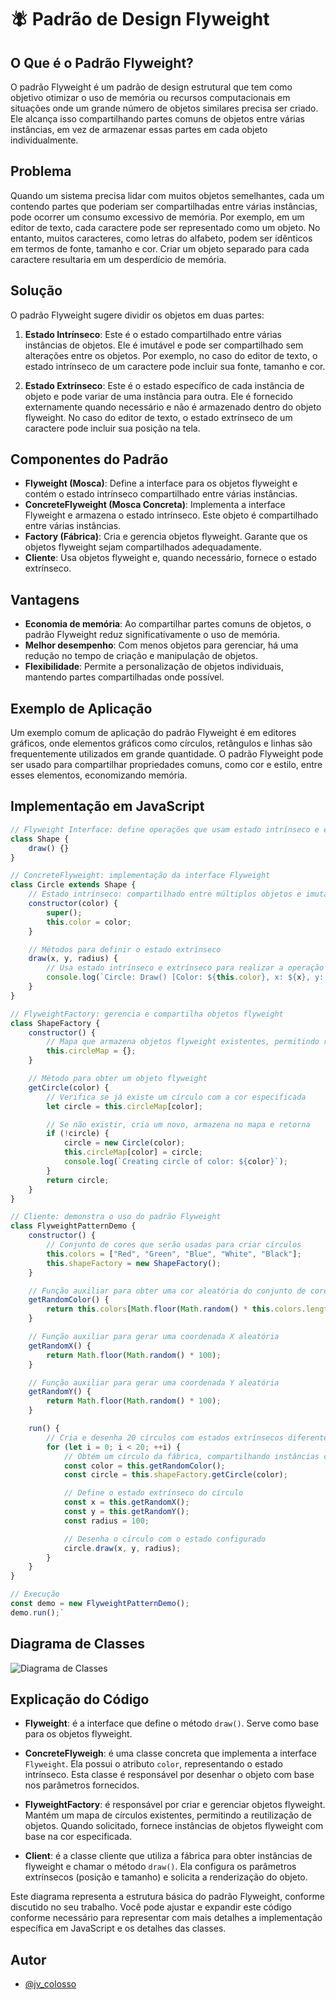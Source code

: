 # 🪰 Padrão de Design Flyweight

## O Que é o Padrão Flyweight?

O padrão Flyweight é um padrão de design estrutural que tem como objetivo otimizar o uso de memória ou recursos computacionais em situações onde um grande número de objetos similares precisa ser criado. Ele alcança isso compartilhando partes comuns de objetos entre várias instâncias, em vez de armazenar essas partes em cada objeto individualmente.

## Problema

Quando um sistema precisa lidar com muitos objetos semelhantes, cada um contendo partes que poderiam ser compartilhadas entre várias instâncias, pode ocorrer um consumo excessivo de memória. Por exemplo, em um editor de texto, cada caractere pode ser representado como um objeto. No entanto, muitos caracteres, como letras do alfabeto, podem ser idênticos em termos de fonte, tamanho e cor. Criar um objeto separado para cada caractere resultaria em um desperdício de memória.

## Solução

O padrão Flyweight sugere dividir os objetos em duas partes:

1. **Estado Intrínseco**: Este é o estado compartilhado entre várias instâncias de objetos. Ele é imutável e pode ser compartilhado sem alterações entre os objetos. Por exemplo, no caso do editor de texto, o estado intrínseco de um caractere pode incluir sua fonte, tamanho e cor.

2. **Estado Extrínseco**: Este é o estado específico de cada instância de objeto e pode variar de uma instância para outra. Ele é fornecido externamente quando necessário e não é armazenado dentro do objeto flyweight. No caso do editor de texto, o estado extrínseco de um caractere pode incluir sua posição na tela.

## Componentes do Padrão

- **Flyweight (Mosca)**: Define a interface para os objetos flyweight e contém o estado intrínseco compartilhado entre várias instâncias.
- **ConcreteFlyweight (Mosca Concreta)**: Implementa a interface Flyweight e armazena o estado intrínseco. Este objeto é compartilhado entre várias instâncias.
- **Factory (Fábrica)**: Cria e gerencia objetos flyweight. Garante que os objetos flyweight sejam compartilhados adequadamente.
- **Cliente**: Usa objetos flyweight e, quando necessário, fornece o estado extrínseco.

## Vantagens

- **Economia de memória**: Ao compartilhar partes comuns de objetos, o padrão Flyweight reduz significativamente o uso de memória.
- **Melhor desempenho**: Com menos objetos para gerenciar, há uma redução no tempo de criação e manipulação de objetos.
- **Flexibilidade**: Permite a personalização de objetos individuais, mantendo partes compartilhadas onde possível.

## Exemplo de Aplicação

Um exemplo comum de aplicação do padrão Flyweight é em editores gráficos, onde elementos gráficos como círculos, retângulos e linhas são frequentemente utilizados em grande quantidade. O padrão Flyweight pode ser usado para compartilhar propriedades comuns, como cor e estilo, entre esses elementos, economizando memória.

## Implementação em JavaScript

```javascript
// Flyweight Interface: define operações que usam estado intrínseco e extrínseco
class Shape {
    draw() {}
}

// ConcreteFlyweight: implementação da interface Flyweight
class Circle extends Shape {
    // Estado intrínseco: compartilhado entre múltiplos objetos e imutável
    constructor(color) {
        super();
        this.color = color;
    }

    // Métodos para definir o estado extrínseco
    draw(x, y, radius) {
        // Usa estado intrínseco e extrínseco para realizar a operação
        console.log(`Circle: Draw() [Color: ${this.color}, x: ${x}, y: ${y}, radius: ${radius}]`);
    }
}

// FlyweightFactory: gerencia e compartilha objetos flyweight
class ShapeFactory {
    constructor() {
        // Mapa que armazena objetos flyweight existentes, permitindo reutilização
        this.circleMap = {};
    }

    // Método para obter um objeto flyweight
    getCircle(color) {
        // Verifica se já existe um círculo com a cor especificada
        let circle = this.circleMap[color];

        // Se não existir, cria um novo, armazena no mapa e retorna
        if (!circle) {
            circle = new Circle(color);
            this.circleMap[color] = circle;
            console.log(`Creating circle of color: ${color}`);
        }
        return circle;
    }
}

// Cliente: demonstra o uso do padrão Flyweight
class FlyweightPatternDemo {
    constructor() {
        // Conjunto de cores que serão usadas para criar círculos
        this.colors = ["Red", "Green", "Blue", "White", "Black"];
        this.shapeFactory = new ShapeFactory();
    }

    // Função auxiliar para obter uma cor aleatória do conjunto de cores
    getRandomColor() {
        return this.colors[Math.floor(Math.random() * this.colors.length)];
    }

    // Função auxiliar para gerar uma coordenada X aleatória
    getRandomX() {
        return Math.floor(Math.random() * 100);
    }

    // Função auxiliar para gerar uma coordenada Y aleatória
    getRandomY() {
        return Math.floor(Math.random() * 100);
    }

    run() {
        // Cria e desenha 20 círculos com estados extrínsecos diferentes
        for (let i = 0; i < 20; ++i) {
            // Obtém um círculo da fábrica, compartilhando instâncias conforme necessário
            const color = this.getRandomColor();
            const circle = this.shapeFactory.getCircle(color);

            // Define o estado extrínseco do círculo
            const x = this.getRandomX();
            const y = this.getRandomY();
            const radius = 100;

            // Desenha o círculo com o estado configurado
            circle.draw(x, y, radius);
        }
    }
}

// Execução
const demo = new FlyweightPatternDemo();
demo.run();`
```

## Diagrama de Classes
![Diagrama de Classes](https://github.com/jvcolosso/Trabalho-Patterns-Flyweight/blob/main/diagrama-flyweight.png)

## Explicação do Código

- **Flyweight**: é a interface que define o método `draw()`. Serve como base para os objetos flyweight.
  
- **ConcreteFlyweigh**: é uma classe concreta que implementa a interface `Flyweight`. Ela possui o atributo `color`, representando o estado intrínseco. Esta classe é responsável por desenhar o objeto com base nos parâmetros fornecidos.
  
- **FlyweightFactory**: é responsável por criar e gerenciar objetos flyweight. Mantém um mapa de círculos existentes, permitindo a reutilização de objetos. Quando solicitado, fornece instâncias de objetos flyweight com base na cor especificada.
  
- **Client**: é a classe cliente que utiliza a fábrica para obter instâncias de flyweight e chamar o método `draw()`. Ela configura os parâmetros extrínsecos (posição e tamanho) e solicita a renderização do objeto.

Este diagrama representa a estrutura básica do padrão Flyweight, conforme discutido no seu trabalho. Você pode ajustar e expandir este código conforme necessário para representar com mais detalhes a implementação específica em JavaScript e os detalhes das classes.


## Autor

- [@jv_colosso](https://www.github.com/jv_colosso)

